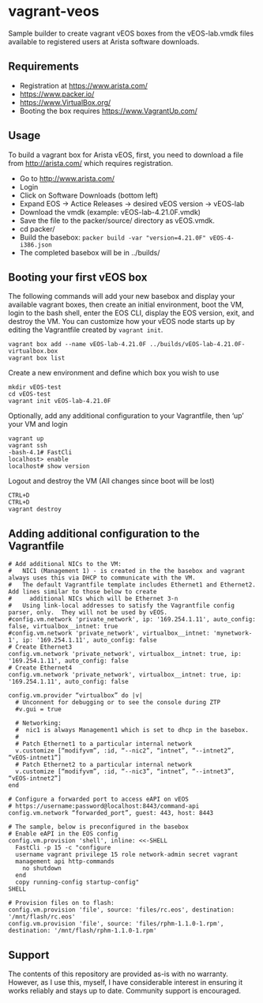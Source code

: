 # vagrant-veos
Sample builder to create vagrant vEOS boxes from the vEOS-lab.vmdk files available to registered users at Arista software downloads.

## Requirements

* Registration at https://www.arista.com/
* https://www.packer.io/
* https://www.VirtualBox.org/
* Booting the box requires https://www.VagrantUp.com/

## Usage

To build a vagrant box for Arista vEOS, first, you need to download a file from http://arista.com/ which requires registration.

* Go to http://www.arista.com/
* Login
* Click on Software Downloads (bottom left)
* Expand EOS -> Actice Releases -> desired vEOS version -> vEOS-lab
* Download the vmdk (example: vEOS-lab-4.21.0F.vmdk)
* Save the file to the packer/source/ directory as vEOS.vmdk.
* cd packer/
* Build the basebox: ``packer build -var "version=4.21.0F" vEOS-4-i386.json``
* The completed basebox will be in ../builds/

## Booting your first vEOS box

The following commands will add your new basebox and display your available
vagrant boxes, then create an initial environment, boot the VM, login to the
bash shell, enter the EOS CLI, display the EOS version, exit, and destroy the
VM.   You can customize how your vEOS node starts up by editing the Vagrantfile
created by ``vagrant init``.

    vagrant box add --name vEOS-lab-4.21.0F ../builds/vEOS-lab-4.21.0F-virtualbox.box
    vagrant box list

Create a new environment and define which box you wish to use

    mkdir vEOS-test
    cd vEOS-test
    vagrant init vEOS-lab-4.21.0F

Optionally, add any additional configuration to your Vagrantfile, then ‘up’ your VM and login

    vagrant up
    vagrant ssh
    -bash-4.1# FastCli
    localhost> enable
    localhost# show version

Logout and destroy the VM (All changes since boot will be lost)

    CTRL+D
    CTRL+D
    vagrant destroy

## Adding additional configuration to the Vagrantfile

    # Add additional NICs to the VM:
    #   NIC1 (Management 1) - is created in the the basebox and vagrant always uses this via DHCP to communicate with the VM.
    #   The default Vagrantfile template includes Ethernet1 and Ethernet2.  Add lines similar to those below to create
    #     additional NICs which will be Ethernet 3-n                                
    #   Using link-local addresses to satisfy the Vagrantfile config parser, only.  They will not be used by vEOS.
    #config.vm.network 'private_network', ip: '169.254.1.11', auto_config: false, virtualbox__intnet: true
    #config.vm.network 'private_network', virtualbox__intnet: 'mynetwork-1', ip: '169.254.1.11', auto_config: false
    # Create Ethernet3
    config.vm.network 'private_network', virtualbox__intnet: true, ip: '169.254.1.11', auto_config: false
    # Create Ethernet4
    config.vm.network 'private_network', virtualbox__intnet: true, ip: '169.254.1.11', auto_config: false

    config.vm.provider “virtualbox” do |v|
      # Unconnent for debugging or to see the console during ZTP
      #v.gui = true

      # Networking:
      #  nic1 is always Management1 which is set to dhcp in the basebox.
      #
      # Patch Ethernet1 to a particular internal network
      v.customize [“modifyvm”, :id, “--nic2”, “intnet”, “--intnet2”, “vEOS-intnet1”]
      # Patch Ethernet2 to a particular internal network
      v.customize [“modifyvm”, :id, “--nic3”, “intnet”, “--intnet3”, “vEOS-intnet2”]
    end

    # Configure a forwarded port to access eAPI on vEOS
    # https://username:password@localhost:8443/command-api
    config.vm.network “forwarded_port”, guest: 443, host: 8443

    # The sample, below is preconfigured in the basebox
    # Enable eAPI in the EOS config
    config.vm.provision 'shell', inline: <<-SHELL
      FastCli -p 15 -c "configure
      username vagrant privilege 15 role network-admin secret vagrant
      management api http-commands
        no shutdown
      end
      copy running-config startup-config"
    SHELL
    
    # Provision files on to flash:
    config.vm.provision 'file', source: 'files/rc.eos', destination: '/mnt/flash/rc.eos'
    config.vm.provision 'file', source: 'files/rphm-1.1.0-1.rpm', destination: '/mnt/flash/rphm-1.1.0-1.rpm'

## Support

The contents of this repository are provided as-is with no warranty.  However, as I use this, myself, I have considerable interest in ensuring it works reliably and stays up to date.  Community support is encouraged.
